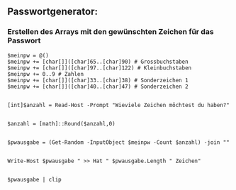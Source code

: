
## Passwortgenerator:


### Erstellen des Arrays mit den gewünschten Zeichen für das Passwort            
	

	$meinpw = @()            
	$meinpw += [char[]]([char]65..[char]90) # Grossbuchstaben            
	$meinpw += [char[]]([char]97..[char]122) # Kleinbuchstaben            
	$meinpw += 0..9 # Zahlen            
	$meinpw += [char[]]([char]33..[char]38) # Sonderzeichen 1            
	$meinpw += [char[]]([char]40..[char]47) # Sonderzeichen 2            
            
            
	[int]$anzahl = Read-Host -Prompt "Wieviele Zeichen möchtest du haben?"            
            
           
	$anzahl = [math]::Round($anzahl,0)            
            
            
	$pwausgabe = (Get-Random -InputObject $meinpw -Count $anzahl) -join ""            
            
           
	Write-Host $pwausgabe " >> Hat " $pwausgabe.Length " Zeichen"            
            
           
	$pwausgabe | clip
